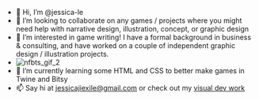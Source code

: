 - 👋 Hi, I’m @jessica-le
- 💞️ I’m looking to collaborate on any games / projects where you might need help with narrative design, illustration, concept, or graphic design
- 👀 I’m interested in game writing! I have a formal background in business & consulting, and have worked on a couple of independent graphic design / illustration projects. 
- ![nfbts_gif_2](https://user-images.githubusercontent.com/45234915/171012675-1d752589-55ce-4e55-baab-e2883d28643a.gif)
- 🌱 I’m currently learning some HTML and CSS to better make games in Twine and Bitsy
- 📫 Say hi at jessicajiexile@gmail.com or check out my [visual dev work](https://www.notion.so/noodledesk/jessica-le-portfolio-5a4e1c76c9ad4279a0e9698bd49d1d12) 

<!---
jessica-le/jessica-le is a ✨ special ✨ repository because its `README.md` (this file) appears on your GitHub profile.
You can click the Preview link to take a look at your changes.
--->
